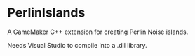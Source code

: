 # PerlinIslands

A GameMaker C++ extension for creating Perlin Noise islands.

Needs Visual Studio to compile into a .dll library.
